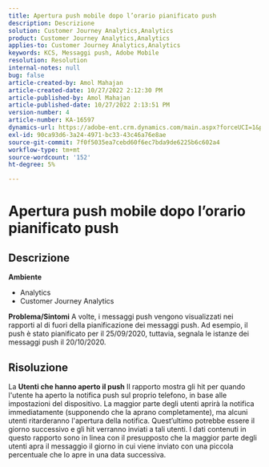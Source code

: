 ```yaml
---
title: Apertura push mobile dopo l’orario pianificato push
description: Descrizione
solution: Customer Journey Analytics,Analytics
product: Customer Journey Analytics,Analytics
applies-to: Customer Journey Analytics,Analytics
keywords: KCS, Messaggi push, Adobe Mobile
resolution: Resolution
internal-notes: null
bug: false
article-created-by: Amol Mahajan
article-created-date: 10/27/2022 2:12:30 PM
article-published-by: Amol Mahajan
article-published-date: 10/27/2022 2:13:51 PM
version-number: 4
article-number: KA-16597
dynamics-url: https://adobe-ent.crm.dynamics.com/main.aspx?forceUCI=1&pagetype=entityrecord&etn=knowledgearticle&id=776f6962-0156-ed11-bba2-6045bd006793
exl-id: 90ca93d6-3a24-4971-bc33-43c46a76e8ae
source-git-commit: 7f0f5035ea7cebd60f6ec7bda9de6225b6c602a4
workflow-type: tm+mt
source-wordcount: '152'
ht-degree: 5%

---
```


# Apertura push mobile dopo l’orario pianificato push

## Descrizione

<b>Ambiente</b>
- Analytics
- Customer Journey Analytics

<b>Problema/Sintomi</b>
A volte, i messaggi push vengono visualizzati nei rapporti al di fuori della pianificazione dei messaggi push. Ad esempio, il push è stato pianificato per il 25/09/2020, tuttavia, segnala le istanze dei messaggi push il 20/10/2020.


## Risoluzione


La <b>Utenti che hanno aperto il push</b> Il rapporto mostra gli hit per quando l&#39;utente ha aperto la notifica push sul proprio telefono, in base alle impostazioni del dispositivo. La maggior parte degli utenti aprirà la notifica immediatamente (supponendo che la aprano completamente), ma alcuni utenti ritarderanno l&#39;apertura della notifica. Quest’ultimo potrebbe essere il giorno successivo e gli hit verranno inviati a tali utenti. I dati contenuti in questo rapporto sono in linea con il presupposto che la maggior parte degli utenti apra il messaggio il giorno in cui viene inviato con una piccola percentuale che lo apre in una data successiva.
